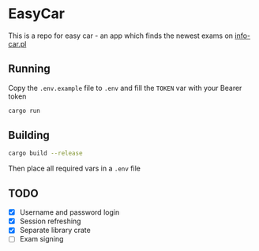 # EasyCar

This is a repo for easy car - an app which finds the newest exams on [info-car.pl](https://info-car.pl/)

## Running 

Copy the `.env.example` file to `.env` and fill the `TOKEN` var with your Bearer token

```bash
cargo run
```

## Building

```bash
cargo build --release
```

Then place all required vars in a `.env` file 

## TODO

- [x] Username and password login
- [x] Session refreshing
- [x] Separate library crate
- [ ] Exam signing
